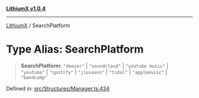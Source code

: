 [**LithiumX v1.0.4**](../README.md)

***

[LithiumX](../globals.md) / SearchPlatform

# Type Alias: SearchPlatform

> **SearchPlatform**: `"deezer"` \| `"soundcloud"` \| `"youtube music"` \| `"youtube"` \| `"spotify"` \| `"jiosaavn"` \| `"tidal"` \| `"applemusic"` \| `"bandcamp"`

Defined in: [src/Structures/Manager.ts:434](https://github.com/anantix-network/LithiumX/blob/1ee801f60507a40b0e1da1b728c5a61e34ba8699/src/Structures/Manager.ts#L434)

